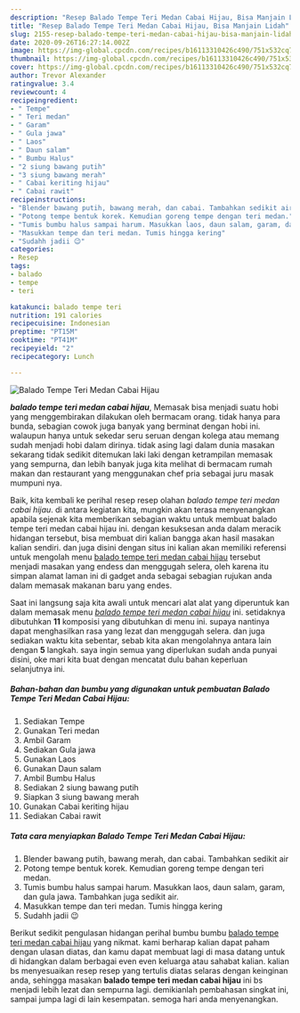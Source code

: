 ```yaml
---
description: "Resep Balado Tempe Teri Medan Cabai Hijau, Bisa Manjain Lidah"
title: "Resep Balado Tempe Teri Medan Cabai Hijau, Bisa Manjain Lidah"
slug: 2155-resep-balado-tempe-teri-medan-cabai-hijau-bisa-manjain-lidah
date: 2020-09-26T16:27:14.002Z
image: https://img-global.cpcdn.com/recipes/b16113310426c490/751x532cq70/balado-tempe-teri-medan-cabai-hijau-foto-resep-utama.jpg
thumbnail: https://img-global.cpcdn.com/recipes/b16113310426c490/751x532cq70/balado-tempe-teri-medan-cabai-hijau-foto-resep-utama.jpg
cover: https://img-global.cpcdn.com/recipes/b16113310426c490/751x532cq70/balado-tempe-teri-medan-cabai-hijau-foto-resep-utama.jpg
author: Trevor Alexander
ratingvalue: 3.4
reviewcount: 4
recipeingredient:
- " Tempe"
- " Teri medan"
- " Garam"
- " Gula jawa"
- " Laos"
- " Daun salam"
- " Bumbu Halus"
- "2 siung bawang putih"
- "3 siung bawang merah"
- " Cabai keriting hijau"
- " Cabai rawit"
recipeinstructions:
- "Blender bawang putih, bawang merah, dan cabai. Tambahkan sedikit air"
- "Potong tempe bentuk korek. Kemudian goreng tempe dengan teri medan."
- "Tumis bumbu halus sampai harum. Masukkan laos, daun salam, garam, dan gula jawa. Tambahkan juga sedikit air."
- "Masukkan tempe dan teri medan. Tumis hingga kering"
- "Sudahh jadii 😉"
categories:
- Resep
tags:
- balado
- tempe
- teri

katakunci: balado tempe teri 
nutrition: 191 calories
recipecuisine: Indonesian
preptime: "PT15M"
cooktime: "PT41M"
recipeyield: "2"
recipecategory: Lunch

---
```



![Balado Tempe Teri Medan Cabai Hijau](https://img-global.cpcdn.com/recipes/b16113310426c490/751x532cq70/balado-tempe-teri-medan-cabai-hijau-foto-resep-utama.jpg)

<b><i>balado tempe teri medan cabai hijau</i></b>, Memasak bisa menjadi suatu hobi yang menggembirakan dilakukan oleh bermacam orang. tidak hanya para bunda, sebagian cowok juga banyak yang berminat dengan hobi ini. walaupun hanya untuk sekedar seru seruan dengan kolega atau memang sudah menjadi hobi dalam dirinya. tidak asing lagi dalam dunia masakan sekarang tidak sedikit ditemukan laki laki dengan ketrampilan memasak yang sempurna, dan lebih banyak juga kita melihat di bermacam rumah makan dan restaurant yang menggunakan chef pria sebagai juru masak mumpuni nya.



Baik, kita kembali ke perihal resep resep olahan <i>balado tempe teri medan cabai hijau</i>. di antara kegiatan kita, mungkin akan terasa menyenangkan apabila sejenak kita memberikan sebagian waktu untuk membuat balado tempe teri medan cabai hijau ini. dengan kesuksesan anda dalam meracik hidangan tersebut, bisa membuat diri kalian bangga akan hasil masakan kalian sendiri. dan juga disini dengan situs ini kalian akan memiliki referensi untuk mengolah menu <u>balado tempe teri medan cabai hijau</u> tersebut menjadi masakan yang endess dan menggugah selera, oleh karena itu simpan alamat laman ini di gadget anda sebagai sebagian rujukan anda dalam memasak makanan baru yang endes.


Saat ini langsung saja kita awali untuk mencari alat alat yang diperuntuk kan dalam memasak menu <u><i>balado tempe teri medan cabai hijau</i></u> ini. setidaknya dibutuhkan <b>11</b> komposisi yang dibutuhkan di menu ini. supaya nantinya dapat menghasilkan rasa yang lezat dan menggugah selera. dan juga sediakan waktu kita sebentar, sebab kita akan mengolahnya antara lain dengan <b>5</b> langkah. saya ingin semua yang diperlukan sudah anda punyai disini, oke mari kita buat dengan mencatat dulu bahan keperluan selanjutnya ini.

<!--inarticleads1-->

##### Bahan-bahan dan bumbu yang digunakan untuk pembuatan Balado Tempe Teri Medan Cabai Hijau:

1. Sediakan  Tempe
1. Gunakan  Teri medan
1. Ambil  Garam
1. Sediakan  Gula jawa
1. Gunakan  Laos
1. Gunakan  Daun salam
1. Ambil  Bumbu Halus
1. Sediakan 2 siung bawang putih
1. Siapkan 3 siung bawang merah
1. Gunakan  Cabai keriting hijau
1. Sediakan  Cabai rawit




<!--inarticleads2-->

##### Tata cara menyiapkan Balado Tempe Teri Medan Cabai Hijau:

1. Blender bawang putih, bawang merah, dan cabai. Tambahkan sedikit air
1. Potong tempe bentuk korek. Kemudian goreng tempe dengan teri medan.
1. Tumis bumbu halus sampai harum. Masukkan laos, daun salam, garam, dan gula jawa. Tambahkan juga sedikit air.
1. Masukkan tempe dan teri medan. Tumis hingga kering
1. Sudahh jadii 😉




Berikut sedikit pengulasan hidangan perihal bumbu bumbu <u>balado tempe teri medan cabai hijau</u> yang nikmat. kami berharap kalian dapat paham dengan ulasan diatas, dan kamu dapat membuat lagi di masa datang untuk di hidangkan dalam berbagai even even keluarga atau sahabat kalian. kalian bs menyesuaikan resep resep yang tertulis diatas selaras dengan keinginan anda, sehingga masakan <b>balado tempe teri medan cabai hijau</b> ini bs menjadi lebih lezat dan sempurna lagi. demikianlah pembahasan singkat ini, sampai jumpa lagi di lain kesempatan. semoga hari anda menyenangkan.
